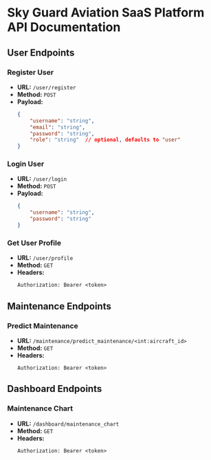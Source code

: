 # Sky Guard Aviation SaaS Platform API Documentation

## User Endpoints

### Register User
- **URL:** `/user/register`
- **Method:** `POST`
- **Payload:**
    ```json
    {
        "username": "string",
        "email": "string",
        "password": "string",
        "role": "string"  // optional, defaults to "user"
    }
    ```

### Login User
- **URL:** `/user/login`
- **Method:** `POST`
- **Payload:**
    ```json
    {
        "username": "string",
        "password": "string"
    }
    ```

### Get User Profile
- **URL:** `/user/profile`
- **Method:** `GET`
- **Headers:**
    ```http
    Authorization: Bearer <token>
    ```

## Maintenance Endpoints

### Predict Maintenance
- **URL:** `/maintenance/predict_maintenance/<int:aircraft_id>`
- **Method:** `GET`
- **Headers:**
    ```http
    Authorization: Bearer <token>
    ```

## Dashboard Endpoints

### Maintenance Chart
- **URL:** `/dashboard/maintenance_chart`
- **Method:** `GET`
- **Headers:**
    ```http
    Authorization: Bearer <token>
    ```
